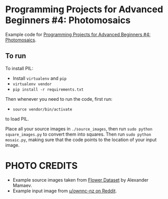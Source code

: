 # Programming Projects for Advanced Beginners #4: Photomosaics

Example code for [Programming Projects for Advanced Beginners #4: Photomosaics](https://robertheaton.com/2018/11/03/programming-project-4-photomosaics).

## To run

To install PIL:

* Install `virtualenv` and `pip`
* `virtualenv vendor`
* `pip install -r requirements.txt`

Then whenever you need to run the code, first run:

* `source vendor/bin/activate`

to load PIL.

Place all your source images in `./source_images`, then run
`sudo python square_images.py` to convert them into squares. Then
run `sudo python mosaic.py`, making sure that the code points to
the location of your input image.

# PHOTO CREDITS

* Example source images taken from [Flower Dataset](https://www.kaggle.com/alxmamaev/flowers-recognition) by Alexander Mamaev.
* Example input image from [u/ownnc-nz on Reddit](https://www.reddit.com/r/WTF/comments/16fnfn/visited_monkey_bay_in_thailand_everyone_fucking/).
